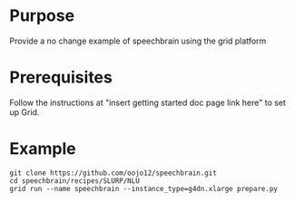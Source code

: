 # Purpose 
Provide a no change example of speechbrain using the grid platform

# Prerequisites
Follow the instructions at "insert getting started doc page link here" to set up Grid.

# Example
```
git clone https://github.com/oojo12/speechbrain.git
cd speechbrain/recipes/SLURP/NLU
grid run --name speechbrain --instance_type=g4dn.xlarge prepare.py
```
